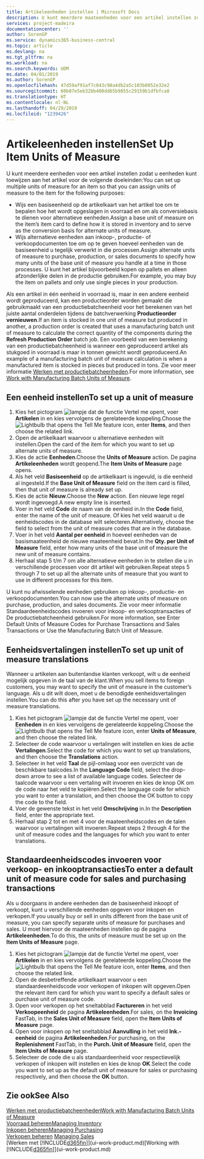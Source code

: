 ```yaml
---
title: Artikeleenheden instellen | Microsoft Docs
description: U kunt meerdere maateenheden voor een artikel instellen zodat u maateenheden kunt toewijzen aan het artikel.
services: project-madeira
documentationcenter: ''
author: SorenGP
ms.service: dynamics365-business-central
ms.topic: article
ms.devlang: na
ms.tgt_pltfrm: na
ms.workload: na
ms.search.keywords: UOM
ms.date: 04/01/2019
ms.author: SorenGP
ms.openlocfilehash: 47d59af91af7c043c98a4db2a5c103b0052e32e2
ms.sourcegitcommit: 60b87e5eb32bb408dd65b9855c29159b1dfbfca8
ms.translationtype: HT
ms.contentlocale: nl-NL
ms.lasthandoff: 04/29/2019
ms.locfileid: "1239426"
---
```

# <a name="set-up-item-units-of-measure"></a><span data-ttu-id="3eee2-103">Artikeleenheden instellen</span><span class="sxs-lookup"><span data-stu-id="3eee2-103">Set Up Item Units of Measure</span></span>
<span data-ttu-id="3eee2-104">U kunt meerdere eenheden voor een artikel instellen zodat u eenheden kunt toewijzen aan het artikel voor de volgende doeleinden:</span><span class="sxs-lookup"><span data-stu-id="3eee2-104">You can set up multiple units of measure for an item so that you can assign units of measure to the item for the following purposes:</span></span>

- <span data-ttu-id="3eee2-105">Wijs een basiseenheid op de artikelkaart van het artikel toe om te bepalen hoe het wordt opgeslagen in voorraad en om als conversiebasis te dienen voor alternatieve eenheden.</span><span class="sxs-lookup"><span data-stu-id="3eee2-105">Assign a base unit of measure on the item’s item card to define how it is stored in inventory and to serve as the conversion basis for alternate units of measure.</span></span>
- <span data-ttu-id="3eee2-106">Wijs alternatieve eenheden aan inkoop-, productie- of verkoopdocumenten toe om op te geven hoeveel eenheden van de basiseenheid u tegelijk verwerkt in die processen.</span><span class="sxs-lookup"><span data-stu-id="3eee2-106">Assign alternate units of measure to purchase, production, or sales documents to specify how many units of the base unit of measure you handle at a time in those processes.</span></span> <span data-ttu-id="3eee2-107">U kunt het artikel bijvoorbeeld kopen op pallets en alleen afzonderlijke delen in de productie gebruiken.</span><span class="sxs-lookup"><span data-stu-id="3eee2-107">For example, you may buy the item on pallets and only use single pieces in your production.</span></span>

<span data-ttu-id="3eee2-108">Als een artikel in één eenheid in voorraad is, maar in een andere eenheid wordt geproduceerd, kan een productieorder worden gemaakt die gebruikmaakt van een productiebatcheenheid voor het berekenen van het juiste aantal onderdelen tijdens de batchverwerking **Productieorder vernieuwen**.</span><span class="sxs-lookup"><span data-stu-id="3eee2-108">If an item is stocked in one unit of measure but produced in another, a production order is created that uses a manufacturing batch unit of measure to calculate the correct quantity of the components during the **Refresh Production Order** batch job.</span></span> <span data-ttu-id="3eee2-109">Een voorbeeld van een berekening van een productiebatcheenheid is wanneer een geproduceerd artikel als stukgoed in voorraad is maar in tonnen gewicht wordt geproduceerd.</span><span class="sxs-lookup"><span data-stu-id="3eee2-109">An example of a manufacturing batch unit of measure calculation is when a manufactured item is stocked in pieces but produced in tons.</span></span> <span data-ttu-id="3eee2-110">Zie voor meer informatie [Werken met productiebatcheenheden](production-how-to-use-the-manufacturing-batch-unit-of-measure.md).</span><span class="sxs-lookup"><span data-stu-id="3eee2-110">For more information, see [Work with Manufacturing Batch Units of Measure](production-how-to-use-the-manufacturing-batch-unit-of-measure.md).</span></span>

## <a name="to-set-up-a-unit-of-measure"></a><span data-ttu-id="3eee2-111">Een eenheid instellen</span><span class="sxs-lookup"><span data-stu-id="3eee2-111">To set up a unit of measure</span></span>
1. <span data-ttu-id="3eee2-112">Kies het pictogram ![lampje dat de functie Vertel me opent](media/ui-search/search_small.png "Vertel me wat u wilt doen"), voer **Artikelen** in en kies vervolgens de gerelateerde koppeling.</span><span class="sxs-lookup"><span data-stu-id="3eee2-112">Choose the ![Lightbulb that opens the Tell Me feature](media/ui-search/search_small.png "Tell me what you want to do") icon, enter **Items**, and then choose the related link.</span></span>
2. <span data-ttu-id="3eee2-113">Open de artikelkaart waarvoor u alternatieve eenheden wilt instellen.</span><span class="sxs-lookup"><span data-stu-id="3eee2-113">Open the card of the item for which you want to set up alternate units of measure.</span></span>
3. <span data-ttu-id="3eee2-114">Kies de actie **Eenheden**.</span><span class="sxs-lookup"><span data-stu-id="3eee2-114">Choose the **Units of Measure** action.</span></span> <span data-ttu-id="3eee2-115">De pagina **Artikeleenheden** wordt geopend.</span><span class="sxs-lookup"><span data-stu-id="3eee2-115">The **Item Units of Measure** page opens.</span></span>
4. <span data-ttu-id="3eee2-116">Als het veld **Basiseenheid** op de artikelkaart is ingevuld, is die eenheid al ingesteld.</span><span class="sxs-lookup"><span data-stu-id="3eee2-116">If the **Base Unit of Measure** field on the item card is filled, then that unit of measure is already set up.</span></span>
5. <span data-ttu-id="3eee2-117">Kies de actie **Nieuw**.</span><span class="sxs-lookup"><span data-stu-id="3eee2-117">Choose the **New** action.</span></span> <span data-ttu-id="3eee2-118">Een nieuwe lege regel wordt ingevoegd.</span><span class="sxs-lookup"><span data-stu-id="3eee2-118">A new empty line is inserted.</span></span>
6. <span data-ttu-id="3eee2-119">Voer in het veld **Code** de naam van de eenheid in.</span><span class="sxs-lookup"><span data-stu-id="3eee2-119">In the **Code** field, enter the name of the unit of measure.</span></span> <span data-ttu-id="3eee2-120">Of kies het veld waaruit u de eenheidscodes in de database wilt selecteren.</span><span class="sxs-lookup"><span data-stu-id="3eee2-120">Alternatively, choose the field to select from the unit of measure codes that are in the database.</span></span>
7. <span data-ttu-id="3eee2-121">Voer in het veld **Aantal per eenheid** in hoeveel eenheden van de basismaateenheid de nieuwe maateenheid bevat.</span><span class="sxs-lookup"><span data-stu-id="3eee2-121">In the **Qty. per Unit of Measure** field, enter how many units of the base unit of measure the new unit of measure contains.</span></span>
8. <span data-ttu-id="3eee2-122">Herhaal stap 5 t/m 7 om alle alternatieve eenheden in te stellen die u in verschillende processen voor dit artikel wilt gebruiken.</span><span class="sxs-lookup"><span data-stu-id="3eee2-122">Repeat steps 5 through 7 to set up all the alternate units of measure that you want to use in different processes for this item.</span></span>

<span data-ttu-id="3eee2-123">U kunt nu afwisselende eenheden gebruiken op inkoop-, productie- en verkoopdocumenten.</span><span class="sxs-lookup"><span data-stu-id="3eee2-123">You can now use the alternate units of measure on purchase, production, and sales documents.</span></span> <span data-ttu-id="3eee2-124">Zie voor meer informatie Standaardeenheidscodes invoeren voor inkoop- en verkooptransacties of De productiebatcheenheid gebruiken.</span><span class="sxs-lookup"><span data-stu-id="3eee2-124">For more information, see Enter Default Units of Measure Codes for Purchase Transactions and Sales Transactions or Use the Manufacturing Batch Unit of Measure.</span></span>

## <a name="to-set-up-unit-of-measure-translations"></a><span data-ttu-id="3eee2-125">Eenheidsvertalingen instellen</span><span class="sxs-lookup"><span data-stu-id="3eee2-125">To set up unit of measure translations</span></span>
<span data-ttu-id="3eee2-126">Wanneer u artikelen aan buitenlandse klanten verkoopt, wilt u de eenheid mogelijk opgeven in de taal van de klant.</span><span class="sxs-lookup"><span data-stu-id="3eee2-126">When you sell items to foreign customers, you may want to specify the unit of measure in the customer’s language.</span></span> <span data-ttu-id="3eee2-127">Als u dit wilt doen, moet u de benodigde eenheidsvertalingen instellen.</span><span class="sxs-lookup"><span data-stu-id="3eee2-127">You can do this after you have set up the necessary unit of measure translations.</span></span>

1. <span data-ttu-id="3eee2-128">Kies het pictogram ![lampje dat de functie Vertel me opent](media/ui-search/search_small.png "Vertel me wat u wilt doen"), voer **Eenheden** in en kies vervolgens de gerelateerde koppeling.</span><span class="sxs-lookup"><span data-stu-id="3eee2-128">Choose the ![Lightbulb that opens the Tell Me feature](media/ui-search/search_small.png "Tell me what you want to do") icon, enter **Units of Measure**, and then choose the related link.</span></span>
2. <span data-ttu-id="3eee2-129">Selecteer de code waarvoor u vertalingen wilt instellen en kies de actie **Vertalingen**.</span><span class="sxs-lookup"><span data-stu-id="3eee2-129">Select the code for which you want to set up translations, and then choose the **Translations** action.</span></span>
3. <span data-ttu-id="3eee2-130">Selecteer in het veld **Taal** de pijl-omlaag voor een overzicht van de beschikbare taalcodes.</span><span class="sxs-lookup"><span data-stu-id="3eee2-130">In the **Language Code** field, select the drop-down arrow to see a list of available language codes.</span></span> <span data-ttu-id="3eee2-131">Selecteer de taalcode waarvoor u een vertaling wilt invoeren en kies de knop OK om de code naar het veld te kopiëren.</span><span class="sxs-lookup"><span data-stu-id="3eee2-131">Select the language code for which you want to enter a translation, and then choose the OK button to copy the code to the field.</span></span>
4. <span data-ttu-id="3eee2-132">Voer de gewenste tekst in het veld **Omschrijving** in.</span><span class="sxs-lookup"><span data-stu-id="3eee2-132">In the **Description** field, enter the appropriate text.</span></span>
5. <span data-ttu-id="3eee2-133">Herhaal stap 2 tot en met 4 voor de maateenheidscodes en de talen waarvoor u vertalingen wilt invoeren.</span><span class="sxs-lookup"><span data-stu-id="3eee2-133">Repeat steps 2 through 4 for the unit of measure codes and the languages for which you want to enter translations.</span></span>

## <a name="to-enter-a-default-unit-of-measure-code-for-sales-and-purchasing-transactions"></a><span data-ttu-id="3eee2-134">Standaardeenheidscodes invoeren voor verkoop- en inkooptransacties</span><span class="sxs-lookup"><span data-stu-id="3eee2-134">To enter a default unit of measure code for sales and purchasing transactions</span></span>
<span data-ttu-id="3eee2-135">Als u doorgaans in andere eenheden dan de basiseenheid inkoopt of verkoopt, kunt u verschillende eenheden opgeven voor inkopen en verkopen.</span><span class="sxs-lookup"><span data-stu-id="3eee2-135">If you usually buy or sell in units different from the base unit of measure, you can specify separate units of measure for purchases and sales.</span></span> <span data-ttu-id="3eee2-136">U moet hiervoor de maateenheden instellen op de pagina **Artikeleenheden**.</span><span class="sxs-lookup"><span data-stu-id="3eee2-136">To do this, the units of measure must be set up on the **Item Units of Measure** page.</span></span>

1. <span data-ttu-id="3eee2-137">Kies het pictogram ![lampje dat de functie Vertel me opent](media/ui-search/search_small.png "Vertel me wat u wilt doen"), voer **Artikelen** in en kies vervolgens de gerelateerde koppeling.</span><span class="sxs-lookup"><span data-stu-id="3eee2-137">Choose the ![Lightbulb that opens the Tell Me feature](media/ui-search/search_small.png "Tell me what you want to do") icon, enter **Items**, and then choose the related link.</span></span>
2. <span data-ttu-id="3eee2-138">Open de desbetreffende artikelkaart waarvoor u een standaardeenheidscode voor verkopen of inkopen wilt opgeven.</span><span class="sxs-lookup"><span data-stu-id="3eee2-138">Open the relevant item card for which you want to specify a default sales or purchase unit of measure code.</span></span>
3. <span data-ttu-id="3eee2-139">Open voor verkopen op het sneltabblad **Factureren** in het veld **Verkoopeenheid** de pagina **Artikeleenheden**.</span><span class="sxs-lookup"><span data-stu-id="3eee2-139">For sales, on the **Invoicing** FastTab, in the **Sales Unit of Measure** field, open the **Item Units of Measure** page.</span></span>
4. <span data-ttu-id="3eee2-140">Open voor inkopen op het sneltabblad **Aanvulling** in het veld **Ink.-eenheid** de pagina **Artikeleenheden**.</span><span class="sxs-lookup"><span data-stu-id="3eee2-140">For purchasing, on the **Replenishment** FastTab, in the **Purch. Unit of Measure** field, open the **Item Units of Measure** page.</span></span>
5. <span data-ttu-id="3eee2-141">Selecteer de code die u als standaardeenheid voor respectievelijk verkopen of inkopen wilt instellen en kies de knop **OK**.</span><span class="sxs-lookup"><span data-stu-id="3eee2-141">Select the code you want to set up as the default unit of measure for sales or purchasing respectively, and then choose the **OK** button.</span></span>

## <a name="see-also"></a><span data-ttu-id="3eee2-142">Zie ook</span><span class="sxs-lookup"><span data-stu-id="3eee2-142">See Also</span></span>
[<span data-ttu-id="3eee2-143">Werken met productiebatcheenheden</span><span class="sxs-lookup"><span data-stu-id="3eee2-143">Work with Manufacturing Batch Units of Measure</span></span>](production-how-to-use-the-manufacturing-batch-unit-of-measure.md)  
[<span data-ttu-id="3eee2-144">Voorraad beheren</span><span class="sxs-lookup"><span data-stu-id="3eee2-144">Managing Inventory</span></span>](inventory-manage-inventory.md)  
[<span data-ttu-id="3eee2-145">Inkopen beheren</span><span class="sxs-lookup"><span data-stu-id="3eee2-145">Managing Purchasing</span></span>](purchasing-manage-purchasing.md)  
<span data-ttu-id="3eee2-146">[Verkopen beheren](sales-manage-sales.md)  </span><span class="sxs-lookup"><span data-stu-id="3eee2-146">[Managing Sales](sales-manage-sales.md)  </span></span>  
<span data-ttu-id="3eee2-147">[Werken met [!INCLUDE[d365fin](includes/d365fin_md.md)]](ui-work-product.md)</span><span class="sxs-lookup"><span data-stu-id="3eee2-147">[Working with [!INCLUDE[d365fin](includes/d365fin_md.md)]](ui-work-product.md)</span></span>
